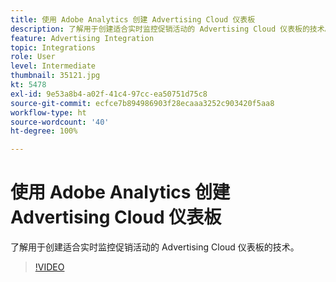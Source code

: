 ```yaml
---
title: 使用 Adobe Analytics 创建 Advertising Cloud 仪表板
description: 了解用于创建适合实时监控促销活动的 Advertising Cloud 仪表板的技术。
feature: Advertising Integration
topic: Integrations
role: User
level: Intermediate
thumbnail: 35121.jpg
kt: 5478
exl-id: 9e53a8b4-a02f-41c4-97cc-ea50751d75c8
source-git-commit: ecfce7b894986903f28ecaaa3252c903420f5aa8
workflow-type: ht
source-wordcount: '40'
ht-degree: 100%

---
```


# 使用 Adobe Analytics 创建 Advertising Cloud 仪表板

了解用于创建适合实时监控促销活动的 Advertising Cloud 仪表板的技术。

>[!VIDEO](https://video.tv.adobe.com/v/35121/?quality=12&learn=on)
